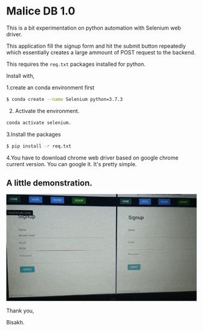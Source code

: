 # Malice DB 1.0
This is a bit experimentation on python automation with Selenium web driver.

This application fill the signup form and hit the submit button repeatedly which essentially creates a large ammount of POST request to the backend.

This requires the `req.txt` packages installed for python.

Install with,

1.create an conda environment first
```bash
$ conda create --name Selenium python=3.7.3
```
2. Activate the environment.
```bash
conda activate selenium.
```
3.Install the packages
```bash
$ pip install -r req.txt
```
4.You have to download chrome web driver based on google chrome current version.
You can google it. It's pretty simple.

## A little demonstration.
![gif](assets/expr.gif)

Thank you,

Bisakh.
